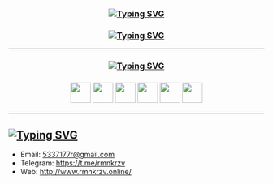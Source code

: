 <h3 align="center">
<a href="https://git.io/typing-svg"><img src="https://readme-typing-svg.demolab.com?font=Fira+Code&duration=1&pause=1000&color=BBAF80D4&center=true&random=false&width=435&lines=Howdy%2C+I'm+Roman" alt="Typing SVG" /></a>
</h3>

<h3 align="center">
<a href="https://git.io/typing-svg"><img src="https://readme-typing-svg.demolab.com?font=Fira+Code&duration=2000&pause=1000&color=BBAF80D4&center=true&random=false&width=600&lines=I+like+to+experiment+with+new+technologies.;I+am+actively+working+to+develop+my+skills+;and+strive+to++improve+as+a+professional+;in+the+field+of+data+science." alt="Typing SVG" /></a>
</h3>


________________________________________
<h3 align="center">
<a href="https://git.io/typing-svg"><img src="https://readme-typing-svg.demolab.com?font=Fira+Code&duration=10&pause=2000&color=BBAF80D4&center=true&repeat=false&random=false&width=435&lines=Tools" alt="Typing SVG" /></a></h3>

<h3 align="center">
  <img width="40" src="https://cdn.simpleicons.org/jupyter/BBAF80D4" />
  <img width="40" src="https://cdn.simpleicons.org/python/BBAF80D4" />
  <img width="40" src="https://cdn.simpleicons.org/pandas/BBAF80D4" />
  <img width="40" src="https://cdn.simpleicons.org/numpy/BBAF80D4" />
  <img width="40" src="https://cdn.simpleicons.org/scikitlearn/BBAF80D4" />
  <img width="40" src="https://cdn.simpleicons.org/postgresql/BBAF80D4" />
</h3>







________________________________________
## <a href="https://git.io/typing-svg"><img src="https://readme-typing-svg.demolab.com?font=Fira+Code&duration=10&pause=2000&color=BBAF80D4&repeat=false&random=false&width=435&lines=Contacts" alt="Typing SVG" /></a>
* Email: 5337177r@gmail.com
* Telegram: https://t.me/rmnkrzv
* Web: http://www.rmnkrzv.online/
